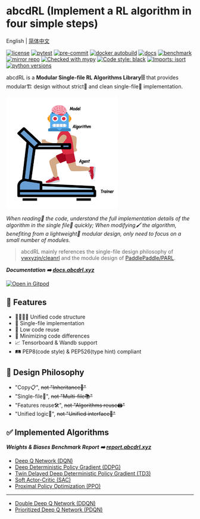 # **abcdRL** (Implement a RL algorithm in four simple steps)

English | [简体中文](./README.cn.md)

[![license](https://img.shields.io/badge/license-MIT-green)](https://github.com/sdpkjc/abcdrl)
[![pytest](https://github.com/sdpkjc/abcdrl/actions/workflows/test.yml/badge.svg)](https://github.com/sdpkjc/abcdrl/actions/workflows/test.yml)
[![pre-commit](https://github.com/sdpkjc/abcdrl/actions/workflows/pre-commit.yml/badge.svg)](https://github.com/sdpkjc/abcdrl/actions/workflows/pre-commit.yml)
[![docker autobuild](https://img.shields.io/docker/cloud/build/sdpkjc/abcdrl)](https://hub.docker.com/r/sdpkjc/abcdrl/)
[![docs](https://img.shields.io/github/deployments/sdpkjc/abcdrl/Production?label=docs&logo=vercel)](https://docs.abcdrl.xyz/)
[![benchmark](https://img.shields.io/badge/Weights%20&%20Biases-benchmark-FFBE00?logo=weightsandbiases)](https://report.abcdrl.xyz/)
[![mirror repo](https://img.shields.io/badge/Gitee-mirror%20repo-black?style=flat&labelColor=C71D23&logo=gitee)](https://gitee.com/sdpkjc/abcdrl/)
[![Checked with mypy](https://img.shields.io/badge/mypy-checked-blue)](http://mypy-lang.org/)
[![Code style: black](https://img.shields.io/badge/code%20style-black-000000.svg)](https://github.com/psf/black)
[![Imports: isort](https://img.shields.io/badge/%20imports-isort-%231674b1?style=flat&labelColor=ef8336)](https://pycqa.github.io/isort/)
[![python versions](https://img.shields.io/badge/python-3.8+-blue)](https://www.python.org/)

abcdRL is a **Modular Single-file RL Algorithms Library🗄** that provides modular🏗 design without strict🚥 and clean single-file📜 implementation.

<img src="docs/imgs/adam.svg" width="300"/>

*When reading📖 the code, understand the full implementation details of the algorithm in the single file📜 quickly; When modifying🖌 the algorithm, benefiting from a lightweight🍃 modular design, only need to focus on a small number of modules.*

> abcdRL mainly references the single-file design philosophy of [vwxyzjn/cleanrl](https://github.com/vwxyzjn/cleanrl/) and the module design of [PaddlePaddle/PARL](https://github.com/PaddlePaddle/PARL/).

***Documentation ➡️ [docs.abcdrl.xyz](https://abcdrl.xyz)***

[![Open in Gitpod](https://gitpod.io/button/open-in-gitpod.svg)](https://gitpod.io/#https://github.com/sdpkjc/abcdrl)

## 🐼 Features

- 👨‍👩‍👧‍👦 Unified code structure
- 📄 Single-file implementation
- 🐷 Low code reuse
- 📐 Minimizing code differences
- 📈 Tensorboard & Wandb support
- 🛤 PEP8(code style) & PEP526(type hint) compliant

## 🗽 Design Philosophy

- "Copy📋", ~~not "Inheritance🧬"~~
- "Single-file📜", ~~not "Multi-file📚"~~
- "Features reuse🛠", ~~not "Algorithms reuse🖨"~~
- "Unified logic🤖", ~~not "Unified interface🔌"~~

## ✅ Implemented Algorithms

***Weights & Biases Benchmark Report ➡️ [report.abcdrl.xyz](https://report.abcdrl.xyz)***

- [Deep Q Network (DQN)](https://doi.org/10.1038/nature14236)
- [Deep Deterministic Policy Gradient (DDPG)](http://arxiv.org/abs/1509.02971)
- [Twin Delayed Deep Deterministic Policy Gradient (TD3)](http://arxiv.org/abs/1802.09477)
- [Soft Actor-Critic (SAC)](http://arxiv.org/abs/1801.01290)
- [Proximal Policy Optimization (PPO)](http://arxiv.org/abs/1802.09477)

---

- [Double Deep Q Network (DDQN)](http://arxiv.org/abs/1509.06461)
- [Prioritized Deep Q Network (PDQN)](http://arxiv.org/abs/1511.05952)
